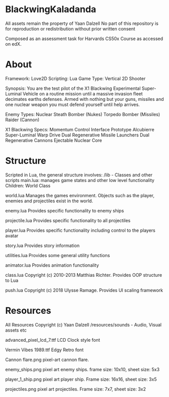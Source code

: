 # BlackwingKaladanda

All assets remain the property of Yaan Dalzell
No part of this repository is for reproduction or redistribution without prior written consent

Composed as an assessment task for Harvards CS50x Course as accessed on edX.

# About
Framework: Love2D
Scripting: Lua
Game Type: Vertical 2D Shooter

Synopsis:   You are the test pilot of the X1 Blackwing Experimental Super-Luminal Vehicle on a routine mission
            until a massive invasion fleet decimates earths defenses. Armed with nothing but your guns, missiles and one
            nuclear weapon you must defend yourself until help arrives.

Enemy Types:    Nuclear Steath Bomber (Nukes)
                Torpedo Bomber (Missiles)
                Raider (Cannon)

X1 Blackwing Specs: Momentum Control Interface
                    Prototype Alcubierre Super-Luminal Warp Drive
                    Dual Regenerative Missile Launchers
                    Dual Regenerative Cannons
                    Ejectable Nuclear Core

# Structure
Scripted in Lua, the general structure involves:
/lib - Classes and other scripts
main.lua:
    manages game states and other low level functionality
    Children:   World Class

world.lua
    Manages the games environment. Objects such as the player, enemies and projectiles exist in the world.
    
enemy.lua
    Provides specific functionality to enemy ships

projectile.lua
    Provides specific functionality to all projectiles

player.lua
    Provides specific functionality including control to the players avatar

story.lua
    Provides story information

utilities.lua
    Provides some general utility functions

animator.lua
    Provides animation functionality

class.lua
    Copyright (c) 2010-2013 Matthias Richter. Provides OOP structure to Lua

push.lua
    Copyright (c) 2018 Ulysse Ramage. Provides UI scaling framework

# Resources
All Resources Copyright (c) Yaan Dalzell
/resources/sounds - Audio, Visual assets etc

advanced_pixel_lcd_7.ttf
    LCD Clock style font

Vermin Vibes 1989.ttf
    Edgy Retro font

Cannon flare.png
    pixel-art cannon flare.

enemy_ships.png
    pixel art enemy ships. frame size: 10x10, sheet size: 5x3

player_1_ship.png
    pixel art player ship. Frame size: 16x16, sheet size: 3x5

projectiles.png
    pixel art projectiles. Frame size: 7x7, sheet size: 3x2




